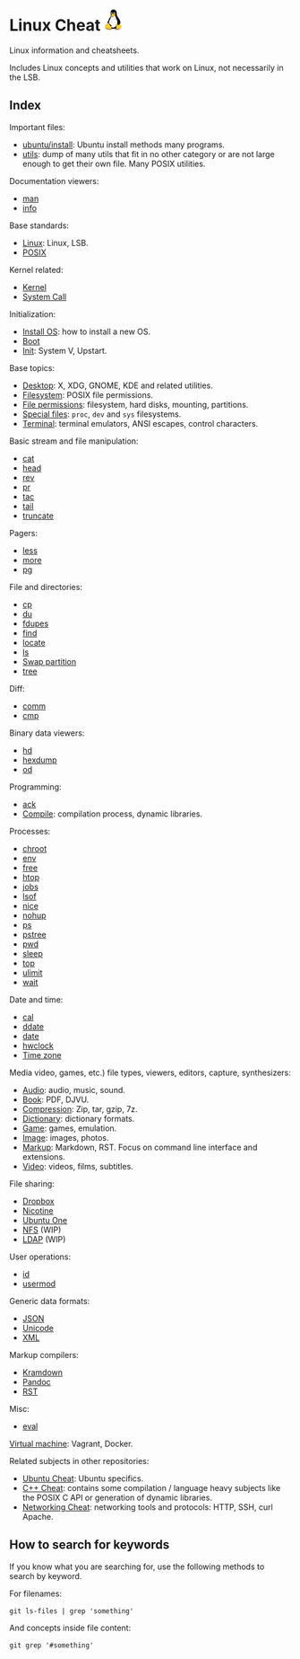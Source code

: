 # Linux Cheat ![logo](logo.jpg)

Linux information and cheatsheets.

Includes Linux concepts and utilities that work on Linux, not necessarily in the LSB.

## Index

Important files:

- [ubuntu/install](ubuntu/install.sh): Ubuntu install methods many programs.
- [utils](utils.sh): dump of many utils that fit in no other category or are not large enough to get their own file. Many POSIX utilities.

Documentation viewers:

- [man](man.sh)
- [info](info.sh)

Base standards:

- [Linux](linux.md): Linux, LSB.
- [POSIX](posix.md)

Kernel related:

- [Kernel](kernel/)
- [System Call](system-call/)

Initialization:

- [Install OS](install-os.md): how to install a new OS.
- [Boot](boot.md)
- [Init](init.md): System V, Upstart.

Base topics:

- [Desktop](desktop/): X, XDG, GNOME, KDE and related utilities.
- [Filesystem](filesystem.md): POSIX file permissions.
- [File permissions](file-permissions.md): filesystem, hard disks, mounting, partitions.
- [Special files](special-files.md): `proc`, `dev` and `sys` filesystems.
- [Terminal](terminal.md): terminal emulators, ANSI escapes, control characters.

Basic stream and file manipulation:

- [cat](cat.md)
- [head](head.md)
- [rev](rev.sh)
- [pr](pr.md)
- [tac](tac.md)
- [tail](tail.md)
- [truncate](truncate.md)

Pagers:

- [less](less.md)
- [more](more.md)
- [pg](pg.md)

File and directories:

- [cp](cp.sh)
- [du](du.md)
- [fdupes](fdupes.md)
- [find](find.md)
- [locate](locate.md)
- [ls](ls.md)
- [Swap partition](swap-partition.md)
- [tree](tree.md)

Diff:

- [comm](comm.md)
- [cmp](cmp.md)

Binary data viewers:

- [hd](hd.md)
- [hexdump](hexdump.md)
- [od](od.md)

Programming:

- [ack](ack.sh)
- [Compile](compile/): compilation process, dynamic libraries.

Processes:

- [chroot](chroot.sh)
- [env](env.sh)
- [free](env.md)
- [htop](htop.md)
- [jobs](jobs.sh)
- [lsof](lsof.md)
- [nice](nice.sh)
- [nohup](nohup.sh)
- [ps](ps.md)
- [pstree](pstree.sh)
- [pwd](pwd.sh)
- [sleep](sleep.sh)
- [top](top.md)
- [ulimit](ulimit.md)
- [wait](wait.sh)

Date and time:

- [cal](cal.md)
- [ddate](ddate.md)
- [date](date.md)
- [hwclock](hwclock.md)
- [Time zone](time-zone.md)

Media video, games, etc.) file types, viewers, editors, capture, synthesizers:

- [Audio](audio/): audio, music, sound.
- [Book](book.md): PDF, DJVU.
- [Compression](compression.md): Zip, tar, gzip, 7z.
- [Dictionary](dictionary.md): dictionary formats.
- [Game](game.md): games, emulation.
- [Image](image/): images, photos.
- [Markup](markup/): Markdown, RST. Focus on command line interface and extensions.
- [Video](video.md): videos, films, subtitles.

File sharing:

- [Dropbox](dropbox.md)
- [Nicotine](nicotine.md)
- [Ubuntu One](ubuntu-one.md)
- [NFS](nfs.md) (WIP)
- [LDAP](ldap.md) (WIP)

User operations:

- [id](id.md)
- [usermod](usermod.md)

Generic data formats:

- [JSON](json.md)
- [Unicode](unicode.md)
- [XML](xml/)

Markup compilers:

- [Kramdown](kramdown/)
- [Pandoc](pandoc/)
- [RST](rst/)

Misc:

- [eval](eval.sh)

[Virtual machine](virtual-machine/): Vagrant, Docker.

Related subjects in other repositories:

- [Ubuntu Cheat](https://github.com/cirosantilli/ubuntu-cheat): Ubuntu specifics.
- [C++ Cheat](https://github.com/cirosantilli/cpp-cheat): contains some compilation / language heavy subjects like the POSIX C API or generation of dynamic libraries.
- [Networking Cheat](https://github.com/cirosantilli/networking-cheat): networking tools and protocols: HTTP, SSH, curl Apache.

## How to search for keywords

If you know what you are searching for, use the following methods to search by keyword.

For filenames:

    git ls-files | grep 'something'

And concepts inside file content:

    git grep '#something'
